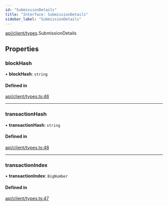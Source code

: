 ```yaml
---
id: "SubmissionDetails"
title: "Interface: SubmissionDetails"
sidebar_label: "SubmissionDetails"
---
```


[api/client/types](../../../../../modules/API/Client/Types/Types.md).SubmissionDetails

## Properties

### blockHash

• **blockHash**: `string`

#### Defined in

[api/client/types.ts:46](https://github.com/PolymeshAssociation/polymesh-sdk/blob/fedc4714f/src/api/client/types.ts#L46)

___

### transactionHash

• **transactionHash**: `string`

#### Defined in

[api/client/types.ts:48](https://github.com/PolymeshAssociation/polymesh-sdk/blob/fedc4714f/src/api/client/types.ts#L48)

___

### transactionIndex

• **transactionIndex**: `BigNumber`

#### Defined in

[api/client/types.ts:47](https://github.com/PolymeshAssociation/polymesh-sdk/blob/fedc4714f/src/api/client/types.ts#L47)
